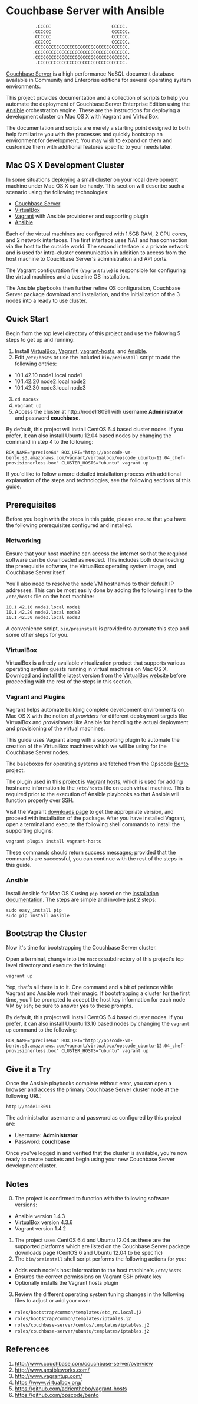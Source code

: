 # Couchbase Server with Ansible


               .CCCCC                       CCCCC.
              .CCCCCC                       CCCCCC.
              .CCCCCC                       CCCCCC.
              .CCCCCC                       CCCCCC.
              .CCCCCCCCCCCCCCCCCCCCCCCCCCCCCCCCCCC.
              .CCCCCCCCCCCCCCCCCCCCCCCCCCCCCCCCCCC.
              .CCCCCCCCCCCCCCCCCCCCCCCCCCCCCCCCCCC.
               .CCCCCCCCCCCCCCCCCCCCCCCCCCCCCCCCC.


[Couchbase Server](http://www.couchbase.com/couchbase-server/overview) is a
high performance NoSQL document database available in Community and Enterprise
editions for several operating system environments.

This project provides documentation and a collection of scripts to help you
automate the deployment of Couchbase Server Enterprise Edition using the [Ansible](http://www.ansibleworks.com/)
orchestration engine. These are the instructions for deploying a development
cluster on Mac OS X with Vagrant and VirtualBox.

The documentation and scripts are merely a starting point designed to both
help familiarize you with the processes and quickly bootstrap an environment
for development. You may wish to expand on them and customize
them with additional features specific to your needs later.

## Mac OS X Development Cluster

In some situations deploying a small cluster on your local development
machine under Mac OS X can be handy. This section will describe such a
scenario using the following technologies:

* [Couchbase Server](http://www.couchbase.com/couchbase-server/overview)
* [VirtualBox](https://www.virtualbox.org/)
* [Vagrant](http://www.vagrantup.com/) with Ansible provisioner and
  supporting plugin
* [Ansible](http://www.ansibleworks.com/)

Each of the virtual machines are configured with 1.5GB RAM, 2 CPU cores, and
2 network interfaces. The first interface uses NAT and has connection via the
host to the outside world. The second interface is a private network and is
used for intra-cluster communication in addition to access from the host
machine to Couchbase Server's administration and API ports.

The Vagrant configuration file (`Vagrantfile`) is responsible for
configuring the virtual machines and a baseline OS installation.

The Ansible playbooks then further refine OS configuration, Couchbase Server
package download and installation, and the initialization of the 3 nodes
into a ready to use cluster.

## Quick Start

Begin from the top level directory of this project and use the following
5 steps to get up and running:

1. Install [VirtualBox](https://www.virtualbox.org/wiki/Downloads), [Vagrant](http://downloads.vagrantup.com/), [vagrant-hosts](https://github.com/adrienthebo/vagrant-hosts), and [Ansible](http://www.ansibleworks.com/docs/intro_installation.html#latest-releases-via-pip).
2. Edit `/etc/hosts` or use the included `bin/preinstall` script to add
   the following entries:
 * 10.1.42.10 node1.local node1
 * 10.1.42.20 node2.local node2
 * 10.1.42.30 node3.local node3
3. `cd macosx`
4. `vagrant up`
5. Access the cluster at http://node1:8091 with username **Administrator**
   and password **couchbase**.

By default, this project will install CentOS 6.4 based cluster nodes. If you
prefer, it can also install Ubuntu 12.04 based nodes by changing the command
in step 4 to the following:

```
BOX_NAME="precise64" BOX_URI="http://opscode-vm-bento.s3.amazonaws.com/vagrant/virtualbox/opscode_ubuntu-12.04_chef-provisionerless.box" CLUSTER_HOSTS="ubuntu" vagrant up
```

If you'd like to follow a more detailed installation process with additional
explanation of the steps and technologies, see the following sections of
this guide.

## Prerequisites

Before you begin with the steps in this guide, please ensure that you have
the following prerequisites configured and installed.

### Networking

Ensure that your host machine can access the internet so that the required
software can be downloaded as needed. This includes both downloading the
prerequisite software, the VirtualBox operating system image, and Couchbase
Server itself.

You'll also need to resolve the node VM hostnames to their default IP
addresses. This can be most easily done by adding the following lines to
the `/etc/hosts` file on the host machine:

```
10.1.42.10 node1.local node1
10.1.42.20 node2.local node2
10.1.42.30 node3.local node3
```

A convenience script, `bin/preinstall` is provided to automate this step
and some other steps for you.

### VirtualBox

VirtualBox is a freely available virtualization product that supports various
operating system guests running in virtual machines on Mac OS X. Download and
install the latest version from the [VirtualBox website](https://www.virtualbox.org/wiki/Downloads) before proceeding with
the rest of the steps in this section.

### Vagrant and Plugins

Vagrant helps automate building complete development environments on Mac OS X
with the notion of *providers* for different deployment targets like
VirtualBox and *provisioners* like Ansible for handling the actual deployment
and provisioning of the virtual machines.

This guide uses Vagrant along with a supporting plugin to automate the
creation of the VirtualBox machines which we will be using for the 
Couchbase Server nodes.

The baseboxes for operating systems are fetched from the Opscode
[Bento](https://github.com/opscode/bento) project.

The plugin used in this project is [Vagrant hosts](https://github.com/adrienthebo/vagrant-hosts), which is used for
adding hostname information to the `/etc/hosts` file on each virtual machine.
This is required prior to the execution of Ansible playbooks so that Ansible
will function properly over SSH.

Visit the Vagrant [downloads page](http://downloads.vagrantup.com/) to get the
appropriate version, and proceed with installation of the package. After you
have installed Vagrant, open a terminal and execute the following shell
commands to install the supporting plugins:

```
vagrant plugin install vagrant-hosts
```

These commands should return success messages; provided that the commands are
successful, you can continue with the rest of the steps in this guide.

### Ansible

Install Ansible for Mac OS X using `pip` based on the
[installation documentation](http://www.ansibleworks.com/docs/intro_installation.html#latest-releases-via-pip). The steps are simple and involve just 2 steps:

```
sudo easy_install pip
sudo pip install ansible
```

## Bootstrap the Cluster

Now it's time for bootstrapping the Couchbase Server cluster.

Open a terminal, change into the `macosx` subdirectory of this project's
top level directory and execute the following:

```
vagrant up
```

Yep, that's all there is to it. One command and a bit of patience while
Vagrant and Ansible work their magic. If bootstrapping a cluster for the
first time, you'll be prompted to accept the host key information for each
node VM by ssh; be sure to answer **yes** to these prompts.

By default, this project will install CentOS 6.4 based cluster nodes. If you
prefer, it can also install Ubuntu 13.10 based nodes by changing the
`vagrant up` command to the following:

```
BOX_NAME="precise64" BOX_URI="http://opscode-vm-bento.s3.amazonaws.com/vagrant/virtualbox/opscode_ubuntu-12.04_chef-provisionerless.box" CLUSTER_HOSTS="ubuntu" vagrant up
```

## Give it a Try

Once the Ansible playbooks complete without error, you can open a browser and
access the primary Couchbase Server cluster node at the following URL:

```
http://node1:8091
```

The administrator username and password as configured by this project
are:

* Username: **Administrator**
* Password: **couchbase**

Once you've logged in and verified that the cluster is available, you're now
ready to create buckets and begin using your new Couchbase Server development
cluster.

## Notes

0. The project is confirmed to function with the following software versions:
 * Ansible version 1.4.3 
 * VirtualBox version 4.3.6
 * Vagrant version 1.4.2
1. The project uses CentOS 6.4 and Ubuntu 12.04 as these are the supported
   platforms which are listed on the Couchbase Server package downloads page
   (CentOS 6 and Ubuntu 12.04 to be specific)
2. The `bin/preinstall` shell script performs the following actions for you:
 * Adds each node's host information to the host machine's `/etc/hosts`
 * Ensures the correct permissions on Vagrant SSH private key
 * Optionally installs the Vagrant hosts plugin
3. Review the different operating system tuning changes in the following
  files to adjust or add your own:
  * `roles/bootstrap/common/templates/etc_rc.local.j2`
  * `roles/bootstrap/common/templates/iptables.j2`
  * `roles/couchbase-server/centos/templates/iptables.j2`
  * `roles/couchbase-server/ubuntu/templates/iptables.j2`

## References

1. http://www.couchbase.com/couchbase-server/overview
2. http://www.ansibleworks.com/
3. http://www.vagrantup.com/
4. https://www.virtualbox.org/
5. https://github.com/adrienthebo/vagrant-hosts
6. https://github.com/opscode/bento
